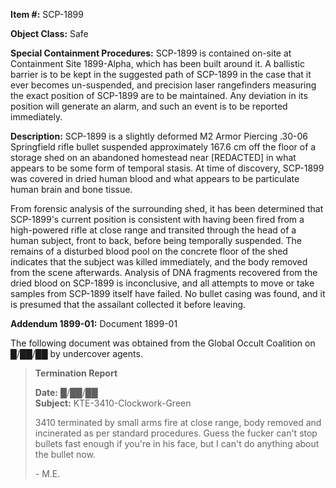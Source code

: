 **Item #:** SCP-1899

**Object Class:** Safe

**Special Containment Procedures:** SCP-1899 is contained on-site at Containment Site 1899-Alpha, which has been built around it. A ballistic barrier is to be kept in the suggested path of SCP-1899 in the case that it ever becomes un-suspended, and precision laser rangefinders measuring the exact position of SCP-1899 are to be maintained. Any deviation in its position will generate an alarm, and such an event is to be reported immediately.

**Description:** SCP-1899 is a slightly deformed M2 Armor Piercing .30-06 Springfield rifle bullet suspended approximately 167.6 cm off the floor of a storage shed on an abandoned homestead near \[REDACTED\] in what appears to be some form of temporal stasis. At time of discovery, SCP-1899 was covered in dried human blood and what appears to be particulate human brain and bone tissue.

From forensic analysis of the surrounding shed, it has been determined that SCP-1899's current position is consistent with having been fired from a high-powered rifle at close range and transited through the head of a human subject, front to back, before being temporally suspended. The remains of a disturbed blood pool on the concrete floor of the shed indicates that the subject was killed immediately, and the body removed from the scene afterwards. Analysis of DNA fragments recovered from the dried blood on SCP-1899 is inconclusive, and all attempts to move or take samples from SCP-1899 itself have failed. No bullet casing was found, and it is presumed that the assailant collected it before leaving.

**Addendum 1899-01:** Document 1899-01

The following document was obtained from the Global Occult Coalition on █/██/██ by undercover agents.

> **Termination Report**
> 
> **Date:** █/██/██  
> **Subject:** KTE-3410-Clockwork-Green
> 
> 3410 terminated by small arms fire at close range, body removed and incinerated as per standard procedures. Guess the fucker can't stop bullets fast enough if you're in his face, but I can't do anything about the bullet now.
> 
> \- M.E.